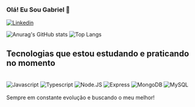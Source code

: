 ### Olá! Eu Sou Gabriel 🤚
[![Linkedin](https://img.shields.io/badge/LinkedIn-0077B5?style=for-the-badge&logo=linkedin&logoColor=white)](https://www.linkedin.com/in/gabriel-de-souza-vaz-140867219/)

![Anurag's GitHub stats](https://github-readme-stats.vercel.app/api?username=Wirizada&show_icons=true&theme=gruvbox)
![Top Langs](https://github-readme-stats.vercel.app/api/top-langs/?username=Wirizada&layout=compact&langs_count=16&theme=gruvbox)

## Tecnologias que estou estudando e praticando no momento

<div style="display: inline_block"></br>
  <img align="center" alt="Javascript" src="https://img.shields.io/badge/JavaScript-F7DF1E?style=for-the-badge&logo=javascript&logoColor=black">
  <img align="center" alt="Typescript" src="https://img.shields.io/badge/TypeScript-007ACC?style=for-the-badge&logo=typescript&logoColor=white">
  <img align="center" alt="Node.JS" src="https://img.shields.io/badge/Node.js-43853D?style=for-the-badge&logo=node.js&logoColor=white">
  <img align="center" alt="Express" src="https://img.shields.io/badge/Express.js-404D59?style=for-the-badge">
  <img align="center" alt="MongoDB" src="https://img.shields.io/badge/MongoDB-4EA94B?style=for-the-badge&logo=mongodb&logoColor=white">
  <img align="center" alt="MySQL" src="https://img.shields.io/badge/MySQL-00000F?style=for-the-badge&logo=mysql&logoColor=white">
</div></br>
Sempre em constante evolução e buscando o meu melhor!
